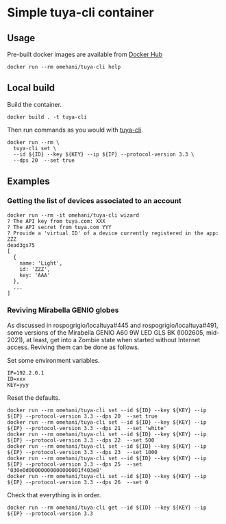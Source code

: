 # Simple tuya-cli container

## Usage

Pre-built docker images are available from [Docker Hub](https://hub.docker.com/repository/docker/omehani/tuya-cli)

    docker run --rm omehani/tuya-cli help

## Local build

Build the container.

    docker build . -t tuya-cli

Then run commands as you would with [tuya-cli].

    docker run --rm \
      tuya-cli set \
      --id ${ID} --key ${KEY} --ip ${IP} --protocol-version 3.3 \
      --dps 20  --set true

## Examples

### Getting the list of devices associated to an account

    docker run --rm -it omehani/tuya-cli wizard
	? The API key from tuya.com: XXX
	? The API secret from tuya.com YYY
	? Provide a 'virtual ID' of a device currently registered in the app: ZZZ
	dead3gs75
	[
	  {
		name: 'Light',
		id: 'ZZZ',
		key: 'AAA'
	  },
      ...
	]


### Reviving Mirabella GENIO globes

As discussed in rospogrigio/localtuya#445 and rospogrigio/localtuya#491, some
versions of the Mirabella GENIO A60 9W LED GLS BK (I002605, mid-2021), at least,
get into a Zombie state when started without Internet access. Reviving them can
be done as follows.

Set some environment variables.

    IP=192.2.0.1
    ID=xxx
    KEY=yyy


Reset the defaults.

    docker run --rm omehani/tuya-cli set --id ${ID} --key ${KEY} --ip ${IP} --protocol-version 3.3 --dps 20  --set true
    docker run --rm omehani/tuya-cli set --id ${ID} --key ${KEY} --ip ${IP} --protocol-version 3.3 --dps 21  --set 'white'
    docker run --rm omehani/tuya-cli set --id ${ID} --key ${KEY} --ip ${IP} --protocol-version 3.3 --dps 22  --set 500
    docker run --rm omehani/tuya-cli set --id ${ID} --key ${KEY} --ip ${IP} --protocol-version 3.3 --dps 23  --set 1000
    docker run --rm omehani/tuya-cli set --id ${ID} --key ${KEY} --ip ${IP} --protocol-version 3.3 --dps 25  --set '030e0d00000000000000001f403e8'
    docker run --rm omehani/tuya-cli set --id ${ID} --key ${KEY} --ip ${IP} --protocol-version 3.3 --dps 26  --set 0

Check that everything is in order.

    docker run --rm omehani/tuya-cli get --id ${ID} --key ${KEY} --ip ${IP} --protocol-version 3.3

[tuya-cli]: https://github.com/TuyaAPI/cli
